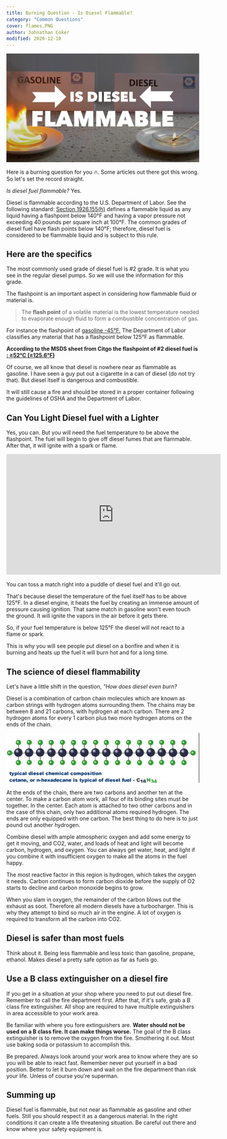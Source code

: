 ```yaml
---
title: Burning Question - Is Diesel Flammable?
category: "Common Questions"
cover: flames.PNG
author: Johnathan Coker
modified: 2020-12-10
---
```


![diesel flames](./flames.PNG)

Here is a burning question for you 🔥. Some articles out there got this wrong. So let's set the record straight.

_Is diesel fuel flammable?_ Yes.

Diesel is flammable according to the U.S. Department of Labor. See the following standard: [Section 1926.155(h)](https://www.osha.gov/laws-regs/standardinterpretations/2000-06-09-0#:~:text=The%20common%20grades%20of%20diesel,is%20subject%20to%20this%20rule) defines a flammable liquid as any liquid having a flashpoint below 140°F and having a vapor pressure not exceeding 40 pounds per square inch at 100°F. The common grades of diesel fuel have flash points below 140°F; therefore, diesel fuel is considered to be flammable liquid and is subject to this rule.

## Here are the specifics

The most commonly used grade of diesel fuel is #2 grade. It is what you see in the regular diesel pumps. So we will use the information for this grade.

The flashpoint is an important aspect in considering how flammable fluid or material is.

> The **flash point** of a volatile material is the lowest temperature needed to evaporate enough fluid to form a combustible concentration of gas.

For instance the flashpoint of [gasoline -45°F.](http://large.stanford.edu/courses/2014/ph240/ukropina2/) The Department of Labor classifies any material that has a flashpoint below 125°F as flammable.

**According to the MSDS sheet from Citgo the flashpoint of #2 diesel fuel is [: ≥52°C (≥125.6°F)](http://www.docs.citgo.com/msds_pi/AG2DF.pdf)**

Of course, we all know that diesel is nowhere near as flammable as gasoline. I have seen a guy put out a cigarette in a can of diesel (do not try that). But diesel itself is dangerous and combustible.

It will still cause a fire and should be stored in a proper container following the guidelines of OSHA and the Department of Labor.

## Can You Light Diesel fuel with a Lighter

Yes, you can. But you will need the fuel temperature to be above the flashpoint. The fuel will begin to give off diesel fumes that are flammable. After that, it will ignite with a spark or flame.

<iframe width="560"  height="315"  src="https://www.youtube.com/embed/7soVqyGq4i4"  frameborder="0"  allow="accelerometer; autoplay; clipboard-write; encrypted-media; gyroscope; picture-in-picture"  allowfullscreen></iframe>

You can toss a match right into a puddle of diesel fuel and it'll go out.

That's because diesel the temperature of the fuel itself has to be above 125°F. In a diesel engine, it heats the fuel by creating an immense amount of pressure causing ignition. That same match in gasoline won't even touch the ground. It will ignite the vapors in the air before it gets there.

So, if your fuel temperature is below 125°F the diesel will not react to a flame or spark.

This is why you will see people put diesel on a bonfire and when it is burning and heats up the fuel it will burn hot and for a long time.

## The science of diesel flammability

Let's have a little shift in the question, _"How does diesel even burn?_

Diesel is a combination of carbon chain molecules which are known as carbon strings with hydrogen atoms surrounding them. The chains may be between 8 and 21 carbons, with hydrogen at each carbon. There are 2 hydrogen atoms for every 1 carbon plus two more hydrogen atoms on the ends of the chain.

![diesel atom](dieselatom.png)

At the ends of the chain, there are two carbons and another ten at the center. To make a carbon atom work, all four of its binding sites must be together. In the center. Each atom is attached to two other carbons and in the case of this chain, only two additional atoms required hydrogen. The ends are only equipped with one carbon. The best thing to do here is to just pound out another hydrogen.

Combine diesel with ample atmospheric oxygen and add some energy to get it moving, and CO2, water, and loads of heat and light will become carbon, hydrogen, and oxygen. You can always get water, heat, and light if you combine it with insufficient oxygen to make all the atoms in the fuel happy.

The most reactive factor in this region is hydrogen, which takes the oxygen it needs. Carbon continues to form carbon dioxide before the supply of O2 starts to decline and carbon monoxide begins to grow.

When you slam in oxygen, the remainder of the carbon blows out the exhaust as soot. Therefore all modern diesels have a turbocharger. This is why they attempt to bind so much air in the engine. A lot of oxygen is required to transform all the carbon into CO2.

## Diesel is safer than most fuels

Think about it. Being less flammable and less toxic than gasoline, propane, ethanol. Makes diesel a pretty safe option as far as fuels go.

## Use a B class extinguisher on a diesel fire

If you get in a situation at your shop where you need to put out diesel fire. Remember to call the fire department first. After that, if it's safe, grab a B class fire extinguisher. All shop are required to have multiple extinguishers in area accessible to your work area.

Be familiar with where you fore extinguishers are. **Water should not be used on a B class fire. It can make things worse.** The goal of the B class extinguisher is to remove the oxygen from the fire. Smothering it out. Most use baking soda or potassium to accomplish this.

Be prepared. Always look around your work area to know where they are so you will be able to react fast. Remember never put yourself in a bad position. Better to let it burn down and wait on the fire department than risk your life. Unless of course you're superman.

## Summing up

Diesel fuel is flammable, but not near as flammable as gasoline and other fuels. Still you should respect it as a dangerous material. In the right conditions it can create a life threatening situation. Be careful out there and know where your safety equipment is.
